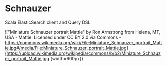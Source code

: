 # Schnauzer

Scala ElasticSearch client and Query DSL

!["Miniature Schnauzer portrait Mattie" by Ron Armstrong from Helena, MT, USA - Mattie. Licensed under CC BY 2.0 via Commons - https://commons.wikimedia.org/wiki/File:Miniature_Schnauzer_portrait_Mattie.jpg#/media/File:Miniature_Schnauzer_portrait_Mattie.jpg](https://upload.wikimedia.org/wikipedia/commons/b/b2/Miniature_Schnauzer_portrait_Mattie.jpg {width=600px})
